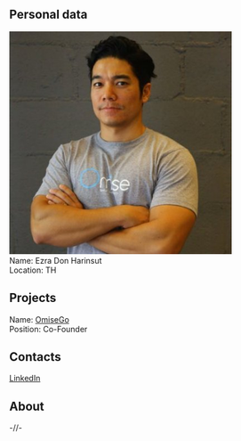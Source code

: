 ## Personal data
![photo](photo/don_harinsut.jpg)  
Name: Ezra Don Harinsut  
Location: TH  
## Projects 
Name: [OmiseGo](../projects/omisego.md)  
Position: Co-Founder  
## Contacts
[LinkedIn](https://www.linkedin.com/in/ezra-don-harinsut-18530a77/?ppe=1)    
## About
-//-
